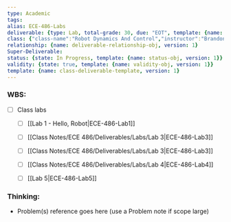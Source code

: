 ```yaml
---
type: Academic
tags: 
alias: ECE-486-Labs
deliverable: {type: Lab, total-grade: 30, due: "EOT", template: {name: aggregate-deliverable-obj, version: 1}}
class: {"class-name":"Robot Dynamics And Control","instructor":"Brandon J. DeHart","medium":"In-Person","start-date":"2023-05-08","university":"University of Waterloo","class-alias":"ECE-486","template":{"name":"class-uni-obj","version":1}}
relationship: {name: deliverable-relationship-obj, version: 1}
Super-Deliverable: 
status: {state: In Progress, template: {name: status-obj, version: 1}}
validity: {state: true, template: {name: validity-obj, version: 1}}
template: {name: class-deliverable-template, version: 1}
---
```


### WBS: 

- [ ] Class labs
	- [ ] [[Lab 1 - Hello, Robot|ECE-486-Lab1]]
	- [ ] [[Class Notes/ECE 486/Deliverables/Labs/Lab 3|ECE-486-Lab3]]
	- [ ] [[Class Notes/ECE 486/Deliverables/Labs/Lab 3|ECE-486-Lab3]]
	- [ ] [[Class Notes/ECE 486/Deliverables/Labs/Lab 4|ECE-486-Lab4]]
	- [ ] [[Lab 5|ECE-486-Lab5]]


### Thinking:

- Problem(s) reference goes here (use a Problem note if scope large)